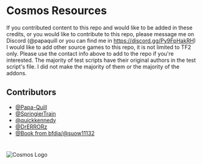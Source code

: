 
# Cosmos Resources

If you contributed content to this repo and would like to be added in these credits, or you would like to contribute to this repo, please message me on Discord (@papaquill or you can find me in https://discord.gg/Py9FpHakRH)
I would like to add other source games to this repo, it is not limited to TF2 only. Please use the contact info above to add to the repo if you're interested.
The majority of test scripts have their original authors in the test script's file. I did not make the majority of them or the majority of the addons.

## Contributors

- [@Papa-Quill](https://www.github.com/Papa-Quill)
- [@SpringierTrain](https://github.com/SpringierTrain)
- [@quickkennedy](https://github.com/quickkennedy)
- [@DrERRORz](https://github.com/DrERRORz)
- [@Book from bfdia/@suow11132](https://github.com/suow11132)

#

![Cosmos Logo](https://cdn.discordapp.com/attachments/1076725187476729887/1114198521235644416/TF2LogoPurple.png?ex=6776a23c&is=677550bc&hm=9844c3b5f06003dda33c8b0220b665c6c58dd6d58a9d7c60a47428a807458290&)
